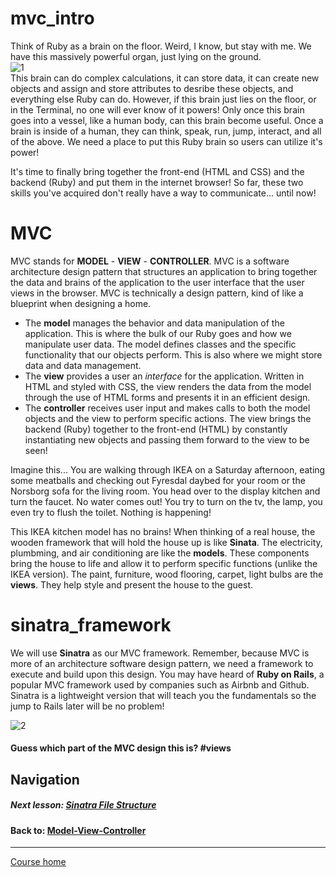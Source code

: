 # mvc_intro
Think of Ruby as a brain on the floor. Weird, I know, but stay with me. We have this massively powerful organ, just lying on the ground.  
![1](http://i.imgur.com/BkRZXiw.gif)  
This brain can do complex calculations, it can store data, it can create new objects and assign and store attributes to desribe these objects, and everything else Ruby can do. However, if this brain just lies on the floor, or in the Terminal, no one will ever know of it powers! Only once this brain goes into a vessel, like a human body, can this brain become useful. Once a brain is inside of a human, they can think, speak, run, jump, interact, and all of the above. We need a place to put this Ruby brain so users can utilize it's power!  

It's time to finally bring together the front-end (HTML and CSS) and the backend (Ruby) and put them in the internet browser! So far, these two skills you've acquired don't really have a way to communicate... until now!  

# MVC
MVC stands for **MODEL** - **VIEW** - **CONTROLLER**. MVC is a software architecture design pattern that structures an application to bring together the data and brains of the application to the user interface that the user views in the browser. MVC is technically a design pattern, kind of like a blueprint when designing a home.  
- The **model** manages the behavior and data manipulation of the application. This is where the bulk of our Ruby goes and how we manipulate user data. The model defines classes and the specific functionality that our objects perform. This is also where we might store data and data management.  
- The **view** provides a user an *interface* for the application. Written in HTML and styled with CSS, the view renders the data from the model through the use of HTML forms and presents it in an efficient design.
- The **controller** receives user input and makes calls to both the model objects and the view to perform specific actions. The view brings the backend (Ruby) together to the front-end (HTML) by constantly instantiating new objects and passing them forward to the view to be seen!  

Imagine this... You are walking through IKEA on a Saturday afternoon, eating some meatballs and checking out Fyresdal daybed for your room or the Norsborg sofa for the living room. You head over to the display kitchen and turn the faucet. No water comes out! You try to turn on the tv, the lamp, you even try to flush the toilet. Nothing is happening!  

This IKEA kitchen model has no brains! When thinking of a real house, the wooden framework that will hold the house up is like **Sinata**. The electricity, plumbming, and air conditioning are like the **models**. These components bring the house to life and allow it to perform specific functions (unlike the IKEA version). The paint, furniture, wood flooring, carpet, light bulbs are the **views**. They help style and present the house to the guest.  

# sinatra_framework
We will use **Sinatra** as our MVC framework. Remember, because MVC is more of an architecture software design pattern, we need a framework to execute and build upon this design. You may have heard of **Ruby on Rails**, a popular MVC framework used by companies such as Airbnb and Github. Sinatra is a lightweight version that will teach you the fundamentals so the jump to Rails later will be no problem!  


![2](http://i.imgur.com/ZxWgduc.gif)  
#### Guess which part of the MVC design this is? **#views**

## Navigation  
##### Next lesson: [Sinatra File Structure](https://github.com/Coderdotnew/intro_web_apps_dgm/tree/master/09_class/02_sinatra_file_structure) 
#### Back to: [Model-View-Controller](https://github.com/Coderdotnew/intro_web_apps_dgm/tree/master/09_class)  
---  
[Course home](https://github.com/Coderdotnew/intro_web_apps_dgm)   
